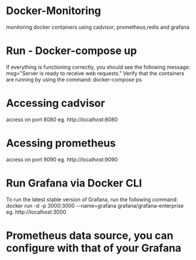 # Docker-Monitoring
monitoring docker containers using cadvisor, prometheus,redis and grafana

# Run - Docker-compose up
If everything is functioning correctly, you should see the following message:
msg="Server is ready to receive web requests."
Verify that the containers are running by using the command:
docker-compose ps

# Accessing cadvisor
access on port 8080
eg. http://localhost:8080

# Acessing prometheus
access on port 9090
eg. http://localhost:9090

# Run Grafana via Docker CLI
To run the latest stable version of Grafana, run the following command:
docker run -d -p 3000:3000 --name=grafana grafana/grafana-enterprise
eg. http://localhost:3000

# Prometheus data source, you can configure with that of your Grafana
